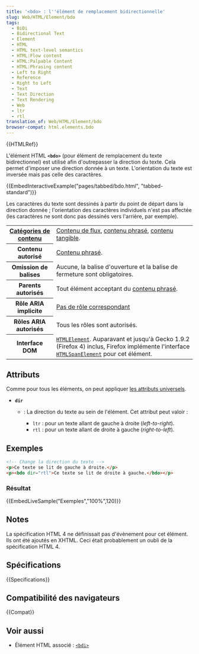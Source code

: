 ```yaml
---
title: '<bdo> : l''élément de remplacement bidirectionnelle'
slug: Web/HTML/Element/bdo
tags:
  - BiDi
  - Bidirectional Text
  - Element
  - HTML
  - HTML text-level semantics
  - HTML:Flow content
  - HTML:Palpable Content
  - HTML:Phrasing content
  - Left to Right
  - Reference
  - Right to Left
  - Text
  - Text Direction
  - Text Rendering
  - Web
  - ltr
  - rtl
translation_of: Web/HTML/Element/bdo
browser-compat: html.elements.bdo
---
```

{{HTMLRef}}

L'élément HTML **`<bdo>`** (pour élément de remplacement du texte bidirectionnel) est utilisé afin d'outrepasser la direction du texte. Cela permet d'imposer une direction donnée à un texte. L'orientation du texte est inversée mais pas celle des caractères.

{{EmbedInteractiveExample("pages/tabbed/bdo.html", "tabbed-standard")}}

Les caractères du texte sont dessinés à partir du point de départ dans la direction donnée ; l'orientation des caractères individuels n'est pas affectée (les caractères ne sont donc pas dessinés vers l'arrière, par exemple).

<table class="properties">
  <tbody>
    <tr>
      <th scope="row">
        <a href="/fr/docs/Web/Guide/HTML/Content_categories"
          >Catégories de contenu</a
        >
      </th>
      <td>
        <a href="/fr/docs/Web/Guide/HTML/Content_categories#flow_content"
          >Contenu de flux</a
        >,
        <a href="/fr/docs/Web/Guide/HTML/Content_categories#phrasing_content"
          >contenu phrasé</a
        >,
        <a href="/fr/docs/Web/Guide/HTML/Content_categories#palpable_content"
          >contenu tangible</a
        >.
      </td>
    </tr>
    <tr>
      <th scope="row">Contenu autorisé</th>
      <td>
        <a href="/fr/docs/Web/Guide/HTML/Content_categories#phrasing_content"
          >Contenu phrasé</a
        >.
      </td>
    </tr>
    <tr>
      <th scope="row">Omission de balises</th>
      <td>
        Aucune, la balise d'ouverture et la balise de fermeture sont
        obligatoires.
      </td>
    </tr>
    <tr>
      <th scope="row">Parents autorisés</th>
      <td>
        Tout élément acceptant du
        <a href="/fr/docs/Web/Guide/HTML/Content_categories#phrasing_content"
          >contenu phrasé</a
        >.
      </td>
    </tr>
    <tr>
      <th scope="row">Rôle ARIA implicite</th>
      <td>
        <a href="https://www.w3.org/TR/html-aria/#dfn-no-corresponding-role"
          >Pas de rôle correspondant</a
        >
      </td>
    </tr>
    <tr>
      <th scope="row">Rôles ARIA autorisés</th>
      <td>Tous les rôles sont autorisés.</td>
    </tr>
    <tr>
      <th scope="row">Interface DOM</th>
      <td>
        <a href="/fr/docs/Web/API/HTMLElement"><code>HTMLElement</code></a
        >. Auparavant et jusqu'à Gecko 1.9.2 (Firefox 4) inclus, Firefox
        implémente l'interface
        <a href="/fr/docs/Web/API/HTMLSpanElement"
          ><code>HTMLSpanElement</code></a
        >
        pour cet élément.
      </td>
    </tr>
  </tbody>
</table>

## Attributs

Comme pour tous les éléments, on peut appliquer [les attributs universels](/fr/docs/Web/HTML/Global_attributes).

- **`dir`**

  - : La direction du texte au sein de l'élément. Cet attribut peut valoir :

    - `ltr` : pour un texte allant de gauche à droite (_left-to-right_).
    - `rtl` : pour un texte allant de droite à gauche (_right-to-left_).

## Exemples

```html
<!-- Change la direction du texte -->
<p>Ce texte se lit de gauche à droite.</p>
<p><bdo dir="rtl">Ce texte se lit de droite à gauche.</bdo></p>
```

### Résultat

{{EmbedLiveSample("Exemples","100%",120)}}

## Notes

La spécification HTML 4 ne définissait pas d'évènement pour cet élément. Ils ont été ajoutés en XHTML. Ceci était probablement un oubli de la spécification HTML 4.

## Spécifications

{{Specifications}}

## Compatibilité des navigateurs

{{Compat}}

## Voir aussi

- Élément HTML associé : [`<bdi>`](/fr/docs/Web/HTML/Element/bdi)
